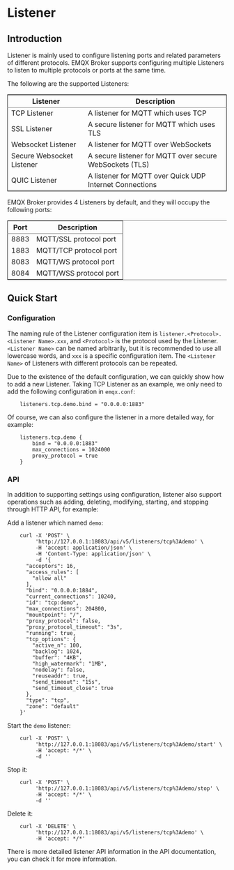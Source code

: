 <a id="org198b209"></a>

# Listener


<a id="orgd4251a1"></a>

## Introduction

Listener is mainly used to configure listening ports and related parameters of different protocols. EMQX Broker supports configuring multiple Listeners to listen to multiple protocols or ports at the same time. 

The following are the supported Listeners:

<table border="2" cellspacing="0" cellpadding="6" rules="groups" frame="hsides">


<colgroup>
<col class="org-left" />

<col class="org-left" />
</colgroup>
<thead>
<tr>
<th scope="col" class="org-left">Listener</th>
<th scope="col" class="org-left">Description</th>
</tr>
</thead>

<tbody>
<tr>
<td class="org-left">TCP Listener</td>
<td class="org-left">A listener for MQTT which uses TCP</td>
</tr>


<tr>
<td class="org-left">SSL Listener</td>
<td class="org-left">A secure listener for MQTT which uses TLS</td>
</tr>


<tr>
<td class="org-left">Websocket Listener</td>
<td class="org-left">A listener for MQTT over WebSockets</td>
</tr>


<tr>
<td class="org-left">Secure Websocket Listener</td>
<td class="org-left">A secure listener for MQTT over secure WebSockets (TLS)</td>
</tr>


<tr>
<td class="org-left">QUIC Listener</td>
<td class="org-left">A listener for MQTT over Quick UDP Internet Connections</td>
</tr>
</tbody>
</table>

EMQX Broker provides 4 Listeners by default, and they will occupy the following ports:

<table border="2" cellspacing="0" cellpadding="6" rules="groups" frame="hsides">


<colgroup>
<col class="org-right" />

<col class="org-left" />
</colgroup>
<thead>
<tr>
<th scope="col" class="org-right">Port</th>
<th scope="col" class="org-left">Description</th>
</tr>
</thead>

<tbody>
<tr>
<td class="org-right">8883</td>
<td class="org-left">MQTT/SSL protocol port</td>
</tr>


<tr>
<td class="org-right">1883</td>
<td class="org-left">MQTT/TCP protocol port</td>
</tr>


<tr>
<td class="org-right">8083</td>
<td class="org-left">MQTT/WS protocol port</td>
</tr>


<tr>
<td class="org-right">8084</td>
<td class="org-left">MQTT/WSS protocol port</td>
</tr>
</tbody>
</table>


<a id="org69700c5"></a>

## Quick Start


<a id="org67b1907"></a>

### Configuration

The naming rule of the Listener configuration item is `listener.<Protocol>.<Listener Name>.xxx`, and `<Protocol>` is the protocol used by the Listener. `<Listener Name>` can be named arbitrarily, but it is recommended to use all lowercase words, and `xxx` is a specific configuration item. The `<Listener Name>` of Listeners with different protocols can be repeated. 

Due to the existence of the default configuration, we can quickly show how to add a new Listener. Taking TCP Listener as an example, we only need to add the following configuration in `emqx.conf`:

```
    listeners.tcp.demo.bind = "0.0.0.0:1883"
```


Of course, we can also configure the listener in a more detailed way, for example:

```
    listeners.tcp.demo {
        bind = "0.0.0.0:1883"
        max_connections = 1024000
        proxy_protocol = true
    }
```

<a id="org796d08a"></a>

### API

In addition to supporting settings using configuration, listener also support operations such as adding, deleting, modifying, starting, and stopping through HTTP API, for example:

Add a listener which named `demo`:

```
    curl -X 'POST' \
         'http://127.0.0.1:18083/api/v5/listeners/tcp%3Ademo' \
         -H 'accept: application/json' \
         -H 'Content-Type: application/json' \
         -d '{
      "acceptors": 16,
      "access_rules": [
        "allow all"
      ],
      "bind": "0.0.0.0:1884",
      "current_connections": 10240,
      "id": "tcp:demo",
      "max_connections": 204800,
      "mountpoint": "/",
      "proxy_protocol": false,
      "proxy_protocol_timeout": "3s",
      "running": true,
      "tcp_options": {
        "active_n": 100,
        "backlog": 1024,
        "buffer": "4KB",
        "high_watermark": "1MB",
        "nodelay": false,
        "reuseaddr": true,
        "send_timeout": "15s",
        "send_timeout_close": true
      },
      "type": "tcp",
      "zone": "default"
    }'
```

Start the `demo` listener:

```
    curl -X 'POST' \
         'http://127.0.0.1:18083/api/v5/listeners/tcp%3Ademo/start' \
         -H 'accept: */*' \
         -d ''
```

Stop it:

```
    curl -X 'POST' \
         'http://127.0.0.1:18083/api/v5/listeners/tcp%3Ademo/stop' \
         -H 'accept: */*' \
         -d ''
```

Delete it:

```
    curl -X 'DELETE' \
         'http://127.0.0.1:18083/api/v5/listeners/tcp%3Ademo' \
         -H 'accept: */*'
```

There is more detailed listener API information in the API documentation, you can check it for more information.